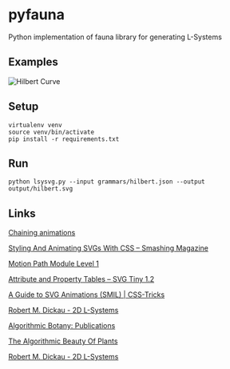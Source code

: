 # pyfauna
Python implementation of fauna library for generating L-Systems

## Examples

![Hilbert Curve](https://rawgit.com/bradleybossard/pyfauna/master/output/hilbert-thumb.svg)

## Setup

    virtualenv venv
    source venv/bin/activate
    pip install -r requirements.txt

## Run
    python lsysvg.py --input grammars/hilbert.json --output output/hilbert.svg


## Links
[Chaining animations](http://oreillymedia.github.io/svg-essentials-examples/ch12/sync_repetition.html)

[Styling And Animating SVGs With CSS – Smashing Magazine](https://www.smashingmagazine.com/2014/11/styling-and-animating-svgs-with-css/)

[Motion Path Module Level 1](https://drafts.fxtf.org/motion-1/)

[Attribute and Property Tables – SVG Tiny 1.2](https://www.w3.org/TR/SVGTiny12/attributeTable.html)

[A Guide to SVG Animations (SMIL) | CSS-Tricks](https://css-tricks.com/guide-svg-animations-smil/)

[Robert M. Dickau - 2D L-Systems](http://mathforum.org/advanced/robertd/lsys2d.html)

[Algorithmic Botany: Publications](http://algorithmicbotany.org/papers/#abop)

[The Algorithmic Beauty Of Plants](http://algorithmicbotany.org/papers/abop/abop.pdf)

[Robert M. Dickau - 2D L-Systems](http://mathforum.org/advanced/robertd/lsys2d.html)

